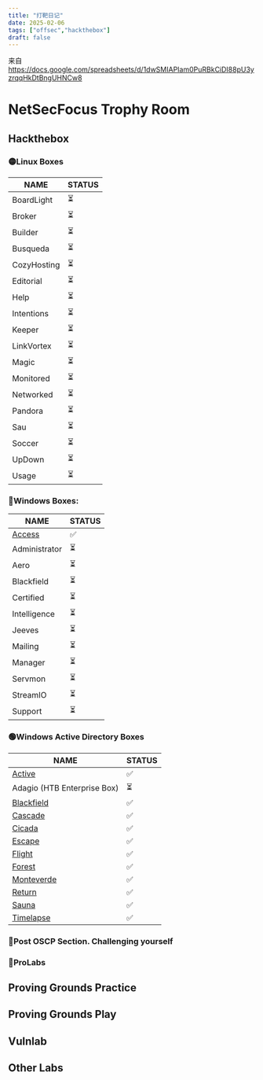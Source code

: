 ```yaml
---
title: "打靶日记"
date: 2025-02-06
tags: ["offsec","hackthebox"]
draft: false
---
```

来自<https://docs.google.com/spreadsheets/d/1dwSMIAPIam0PuRBkCiDI88pU3yzrqqHkDtBngUHNCw8>

# NetSecFocus Trophy Room

## Hackthebox
### 🟡Linux Boxes

| NAME        | STATUS |
| ----------- | ------ |
| BoardLight  | ⏳      |
| Broker      | ⏳      |
| Builder     | ⏳      |
| Busqueda    | ⏳      |
| CozyHosting | ⏳      |
| Editorial   | ⏳      |
| Help        | ⏳      |
| Intentions  | ⏳      |
| Keeper      | ⏳      |
| LinkVortex  | ⏳      |
| Magic       | ⏳      |
| Monitored   | ⏳      |
| Networked   | ⏳      |
| Pandora     | ⏳      |
| Sau         | ⏳      |
| Soccer      | ⏳      |
| UpDown      | ⏳      |
| Usage       | ⏳      |

### 🔵Windows Boxes:

| **NAME**      | STATUS |
| ------------- | ------ |
| [Access](https://app.hackthebox.com/machines/Access)        | ✅      |
| Administrator | ⏳      |
| Aero          | ⏳      |
| Blackfield    | ⏳      |
| Certified     | ⏳      |
| Intelligence  | ⏳      |
| Jeeves        | ⏳      |
| Mailing       | ⏳      |
| Manager       | ⏳      |
| Servmon       | ⏳      |
| StreamIO      | ⏳      |
| Support       | ⏳      |


### 🟢Windows Active Directory Boxes

| NAME                                                         | STATUS |
| ------------------------------------------------------------ | ------ |
| [Active](https://app.hackthebox.com/machines/Active)         | ✅      |
| Adagio (HTB Enterprise Box)                                  | ⏳      |
| [Blackfield](https://app.hackthebox.com/machines/Blackfield) | ✅      |
| [Cascade](https://app.hackthebox.com/machines/Cascade)       | ✅     |
| [Cicada](https://app.hackthebox.com/machines/Cicada)         | ✅      |
| [Escape](https://app.hackthebox.com/machines/Escape)         | ✅      |
| [Flight](https://app.hackthebox.com/machines/Flight)         | ✅      |
| [Forest](https://app.hackthebox.com/machines/Forest)         | ✅     |
| [Monteverde](https://app.hackthebox.com/machines/Monteverde) | ✅     |
| [Return](https://app.hackthebox.com/machines/Return)         | ✅      |
| [Sauna](https://app.hackthebox.com/machines/Sauna)           | ✅      |
| [Timelapse](https://app.hackthebox.com/machines/Timelapse)   | ✅     |

### 🔴Post OSCP Section. Challenging yourself



### 🧿ProLabs

## Proving Grounds Practice

## Proving Grounds Play

## Vulnlab

## Other Labs